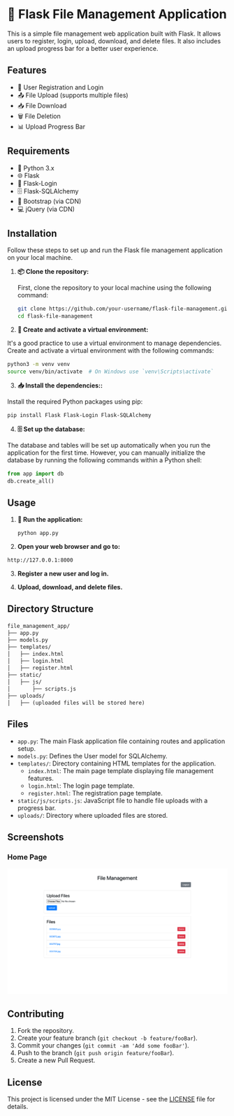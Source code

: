 # 📁 Flask File Management Application

This is a simple file management web application built with Flask. It allows users to register, login, upload, download, and delete files. It also includes an upload progress bar for a better user experience.

## Features

- 👥 User Registration and Login
- 📤 File Upload (supports multiple files)
- 📥 File Download
- 🗑️ File Deletion
- 📊 Upload Progress Bar

## Requirements

- 🐍 Python 3.x
- 🌐 Flask
- 🔐 Flask-Login
- 🗄️ Flask-SQLAlchemy
- 🎨 Bootstrap (via CDN)
- 💻 jQuery (via CDN)

## Installation

Follow these steps to set up and run the Flask file management application on your local machine.

1. **📦 Clone the repository:**

   First, clone the repository to your local machine using the following command:

   ```bash
   git clone https://github.com/your-username/flask-file-management.git
   cd flask-file-management
   ```
2. **🔧 Create and activate a virtual environment:**

It's a good practice to use a virtual environment to manage dependencies. Create and activate a virtual environment with the following commands:

```bash
python3 -m venv venv
source venv/bin/activate  # On Windows use `venv\Scripts\activate`
```

3. **📥 Install the dependencies::**

Install the required Python packages using pip:

```bash
pip install Flask Flask-Login Flask-SQLAlchemy
```

4. **🗄️ Set up the database:**

The database and tables will be set up automatically when you run the application for the first time. However, you can manually initialize the database by running the following commands within a Python shell:

```python
from app import db
db.create_all()
```

## Usage
1. **🚀 Run the application:**

   ```bash
   python app.py
   ```

2. **Open your web browser and go to:**

```bash
http://127.0.0.1:8000
```

3. **Register a new user and log in.**

4. **Upload, download, and delete files.**

## Directory Structure
```
file_management_app/
├── app.py
├── models.py
├── templates/
│   ├── index.html
│   ├── login.html
│   ├── register.html
├── static/
│   ├── js/
│       ├── scripts.js
├── uploads/
│   ├── (uploaded files will be stored here)
```
## Files

- `app.py`: The main Flask application file containing routes and application setup.
- `models.py`: Defines the User model for SQLAlchemy.
- `templates/`: Directory containing HTML templates for the application.
  - `index.html`: The main page template displaying file management features.
  - `login.html`: The login page template.
  - `register.html`: The registration page template.
- `static/js/scripts.js`: JavaScript file to handle file uploads with a progress bar.
- `uploads/`: Directory where uploaded files are stored.

## Screenshots

### Home Page

![Home Page](screenshots/home_page.png)

## Contributing

1. Fork the repository.
2. Create your feature branch (`git checkout -b feature/fooBar`).
3. Commit your changes (`git commit -am 'Add some fooBar'`).
4. Push to the branch (`git push origin feature/fooBar`).
5. Create a new Pull Request.

## License

This project is licensed under the MIT License - see the [LICENSE](LICENSE) file for details.
